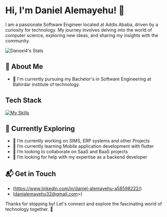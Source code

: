 # Hi, I'm Daniel Alemayehu! 👋

I am a passionate Software Engineer located at Addis Ababa, driven by a curiosity for technology. My journey involves delving into the world of computer science, exploring new ideas, and sharing my insights with the community.

![Danoxi4's Stats](https://github-readme-stats.vercel.app/api?username=Danoxi4&theme=vue-dark&show_icons=true&hide_border=true&count_private=true)

## 🚀 About Me

- 🔭 I'm currently pursuing my Bachelor's in Software Engineering at Bahirdar institute of technology.

## Tech Stack
[![My Skills](https://skillicons.dev/icons?i=js,nodejs,expressjs,nest,postgresql,mysql,mongodb,php,java,flutter)](https://skillicons.dev)

## 🌱 Currently Exploring

- 🔭 I’m currently working on SIMS, ERP systems and other Projects
- 🌱 I’m currently learning Mobile application development with flutter
- 👯 I’m looking to collaborate on SaaS and BaaS projects
- 🤔 I’m looking for help with my expertise as a backend developer

## 📬 Get in Touch

- (https://www.linkedin.com/in/daniel-alemayehu-a58598222/)
- (danialemayehu32@gmail.com>)



Thanks for stopping by! Let's connect and explore the fascinating world of technology together. 🚀

